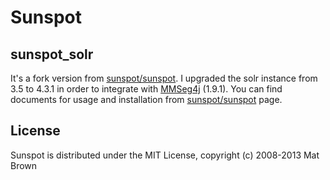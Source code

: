 # Sunspot

## sunspot_solr

It's a fork version from [sunspot/sunspot](https://github.com/sunspot/sunspot). I upgraded the solr instance from 3.5 to 4.3.1 in order to integrate with [MMSeg4j](https://github.com/chenlb/mmseg4j-solr) (1.9.1). You can find documents for usage and installation from [sunspot/sunspot](https://github.com/sunspot/sunspot) page.

## License

Sunspot is distributed under the MIT License, copyright (c) 2008-2013 Mat Brown
